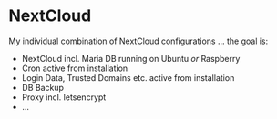 # NextCloud

My individual combination of NextCloud configurations ... the goal is:

* NextCloud incl. Maria DB running on Ubuntu _or_ Raspberry
* Cron active from installation
* Login Data, Trusted Domains etc. active from installation
* DB Backup
* Proxy incl. letsencrypt
* ...
